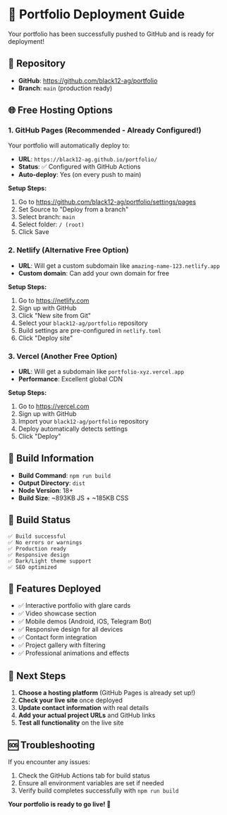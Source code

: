 # 🚀 Portfolio Deployment Guide

Your portfolio has been successfully pushed to GitHub and is ready for deployment!

## 📍 Repository
- **GitHub**: https://github.com/black12-ag/portfolio
- **Branch**: `main` (production ready)

## 🌐 Free Hosting Options

### 1. **GitHub Pages** (Recommended - Already Configured!)
Your portfolio will automatically deploy to:
- **URL**: `https://black12-ag.github.io/portfolio/`
- **Status**: ✅ Configured with GitHub Actions
- **Auto-deploy**: Yes (on every push to main)

**Setup Steps:**
1. Go to https://github.com/black12-ag/portfolio/settings/pages
2. Set Source to "Deploy from a branch"
3. Select branch: `main`
4. Select folder: `/ (root)`
5. Click Save

### 2. **Netlify** (Alternative Free Option)
- **URL**: Will get a custom subdomain like `amazing-name-123.netlify.app`
- **Custom domain**: Can add your own domain for free

**Setup Steps:**
1. Go to https://netlify.com
2. Sign up with GitHub
3. Click "New site from Git"
4. Select your `black12-ag/portfolio` repository
5. Build settings are pre-configured in `netlify.toml`
6. Click "Deploy site"

### 3. **Vercel** (Another Free Option)
- **URL**: Will get a subdomain like `portfolio-xyz.vercel.app`
- **Performance**: Excellent global CDN

**Setup Steps:**
1. Go to https://vercel.com
2. Sign up with GitHub
3. Import your `black12-ag/portfolio` repository
4. Deploy automatically detects settings
5. Click "Deploy"

## 📁 Build Information
- **Build Command**: `npm run build`
- **Output Directory**: `dist`
- **Node Version**: 18+
- **Build Size**: ~893KB JS + ~185KB CSS

## 🔧 Build Status
```
✅ Build successful
✅ No errors or warnings
✅ Production ready
✅ Responsive design
✅ Dark/Light theme support
✅ SEO optimized
```

## 📱 Features Deployed
- ✅ Interactive portfolio with glare cards
- ✅ Video showcase section
- ✅ Mobile demos (Android, iOS, Telegram Bot)
- ✅ Responsive design for all devices
- ✅ Contact form integration
- ✅ Project gallery with filtering
- ✅ Professional animations and effects

## 🎯 Next Steps
1. **Choose a hosting platform** (GitHub Pages is already set up!)
2. **Check your live site** once deployed
3. **Update contact information** with real details
4. **Add your actual project URLs** and GitHub links
5. **Test all functionality** on the live site

## 🆘 Troubleshooting
If you encounter any issues:
1. Check the GitHub Actions tab for build status
2. Ensure all environment variables are set if needed
3. Verify build completes successfully with `npm run build`

**Your portfolio is ready to go live! 🎉**
